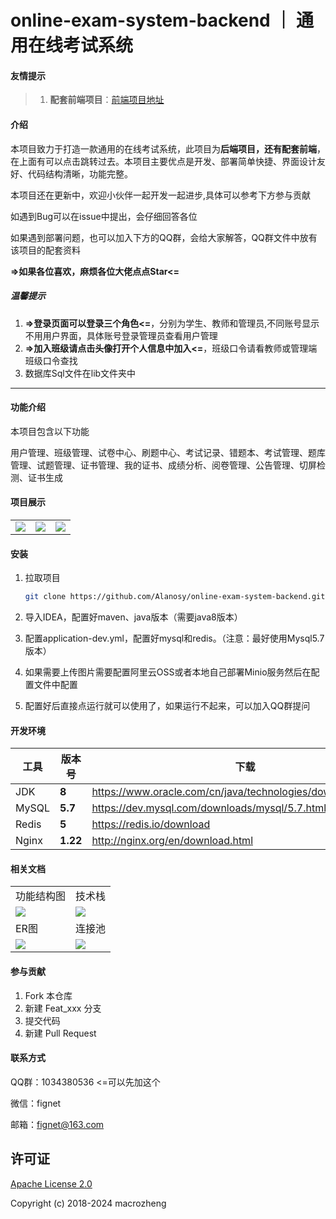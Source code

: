 # online-exam-system-backend ｜ 通用在线考试系统

#### 友情提示

> 1. **配套前端项目**：[前端项目地址](https://github.com/Alanosy/online-exam-system-frontend)

#### 介绍

本项目致力于打造一款通用的在线考试系统，此项目为**后端项目，还有配套前端**，在上面有可以点击跳转过去。本项目主要优点是开发、部署简单快捷、界面设计友好、代码结构清晰，功能完整。

本项目还在更新中，欢迎小伙伴一起开发一起进步,具体可以参考下方参与贡献

如遇到Bug可以在issue中提出，会仔细回答各位

如果遇到部署问题，也可以加入下方的QQ群，会给大家解答，QQ群文件中放有该项目的配套资料

**=>如果各位喜欢，麻烦各位大佬点点Star<=**

##### 温馨提示

1. **=>登录页面可以登录三个角色<=**，分别为学生、教师和管理员,不同账号显示不用用户界面，具体账号登录管理员查看用户管理
2. **=>加入班级请点击头像打开个人信息中加入<=**，班级口令请看教师或管理端班级口令查找
3. 数据库Sql文件在lib文件夹中

****

#### 功能介绍

本项目包含以下功能

用户管理、班级管理、试卷中心、刷题中心、考试记录、错题本、考试管理、题库管理、试题管理、证书管理、我的证书、成绩分析、阅卷管理、公告管理、切屏检测、证书生成

#### 项目展示

<table>
    <tr>
        <td><img src="https://github.com/Alanosy/online-exam-system-backend/blob/master/img/管理端.png"/></td>
        <td><img src="https://github.com/Alanosy/online-exam-system-backend/blob/master/img/教师端.png"/></td>
      	<td><img src="https://github.com/Alanosy/online-exam-system-backend/blob/master/img/学生端.png"/></td>
    </tr>
</table>

#### 安装

1. 拉取项目

   ``` bash
   git clone https://github.com/Alanosy/online-exam-system-backend.git
   ```

2. 导入IDEA，配置好maven、java版本（需要java8版本）

3. 配置application-dev.yml，配置好mysql和redis。（注意：最好使用Mysql5.7版本）

4. 如果需要上传图片需要配置阿里云OSS或者本地自己部署Minio服务然后在配置文件中配置

5. 配置好后直接点运行就可以使用了，如果运行不起来，可以加入QQ群提问

#### 开发环境

| 工具  | 版本号   | 下载                                                         |
| ----- | -------- | ------------------------------------------------------------ |
| JDK   | **8**    | https://www.oracle.com/cn/java/technologies/downloads/#java8 |
| MySQL | **5.7**  | https://dev.mysql.com/downloads/mysql/5.7.html               |
| Redis | **5**    | https://redis.io/download                                    |
| Nginx | **1.22** | http://nginx.org/en/download.html                            |

#### 相关文档

<table>
    <tr>
        <td>功能结构图</td>
        <td>技术栈</td>
    </tr>
  <tr>
        <td><img src="https://github.com/Alanosy/online-exam-system-backend/blob/master/img/%E5%8A%9F%E8%83%BD%E7%BB%93%E6%9E%84%E5%9B%BE.drawio.png"/></td>
        <td><img src="https://github.com/Alanosy/online-exam-system-backend/blob/master/img/技术栈.png"/></td>
    </tr>
  <tr>
        <td>ER图</td>
        <td>连接池</td>
    </tr>
  <tr>
        <td><img src="https://github.com/Alanosy/online-exam-system-backend/blob/master/img/ER图.png"/></td>
        <td><img src="https://github.com/Alanosy/online-exam-system-backend/blob/master/img/连接池.png"/></td>
    </tr>
</table>


#### 参与贡献

1.  Fork 本仓库
2.  新建 Feat_xxx 分支
3.  提交代码
4.  新建 Pull Request

#### 联系方式

QQ群：1034380536  <=可以先加这个

微信：fignet

邮箱：fignet@163.com

## 许可证

[Apache License 2.0](https://github.com/macrozheng/mall/blob/master/LICENSE)

Copyright (c) 2018-2024 macrozheng
